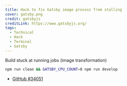 ```yaml
---
title: Hack to fix Gatsby image process from stalling
cover: gatsby.png
credit: gatsbyjs
creditLink: https://www.gatsbyjs.org/
tags:
  - Technical
  - Hack
  - Terminal
  - Gatsby
---
```


Build stuck at running jobs (image transformation)

```bash
npm run clean && GATSBY_CPU_COUNT=8 npm run develop
```

- [GitHub #34051](https://github.com/gatsbyjs/gatsby/issues/34051)
